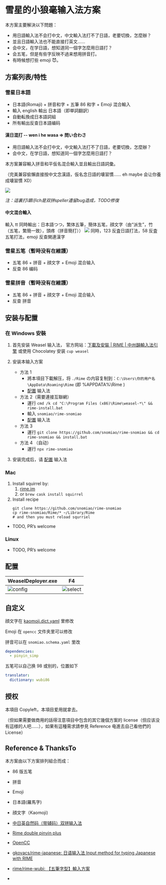 # 雪星的小狼毫输入法方案

本方案主要解決以下問題：

- 用日語輸入法不会打中文，中文輸入法打不了日語，老要切換，怎麼辦？
- 並且日語輸入法也不能直接打英文……
- 会中文，在学日語，想知道同一個字怎麼用日語打？
- 会五笔，但是有些字反映不過来想用拼音打。
- 有時候想打些 emoji 😈。

## 方案列表/特性

### 雪星日本語

- 日本語(Romaji) + 拼音和字 + 五筆 86 和字 + Emoji 混合輸入
- 輸入 english 輸出 日本語（即単詞翻訳）
- 自動転換成日本語詞組
- 所有輸出反查日本語编码

#### 漢日混打 -- wen i he wasa => 問い合わさ

- 用日語輸入法不会打中文，中文輸入法打不了日語，老要切換，怎麼辦？
- 会中文，在学日語，想知道同一個字怎麼用日語打？

本方案兼容輸入拼音和平仮名混合輸入並且輸出日語詞彙。

（完美兼容偷懶直接按中文念漢語，仮名念日語的壊習慣…… eh maybe 会让你養成壊習慣 XD）

![](media/2022-12-21-19-37-19.png)

_注：這裏打i顕示ch是双拼speller遺留bug造成，TODO修復_

#### 中文混合輸入

輸入 tt 同時輸出：日本語つつ，繁体五筆，簡体五笔，顔文字（由“派生”，竹（五笔，繁簡一致），頭疼（拼音簡打））
![](media/2022-12-21-19-33-53.png)
同時，123 反査日語打法，58 反査五笔打法，emoji 反查関連漢字

### 雪星五笔（暫時没有在維護）

- 五笔 86 + 拼音 + 顔文字 + Emoji 混合输入
- 反查 86 编码

### 雪星拼音（暫時没有在維護）

- 五笔 86 + 拼音 + 顔文字 + Emoji 混合输入
- 反查 拼音

## 安装与配置

### 在 Windows 安裝

1. 首先安装 Weasel 输入法，
   官方网站：[下載及安裝 | RIME | 中州韻輸入法引擎](https://rime.im/download/)
   或使用 Chocolatey 安装 `cup weasel`
2. 安装本输入方案

   - 方法 1
     - 將本項目下載解压，将 `./Rime` の内容复制到：`C:\Users\你的用户名\AppData\Roaming\Rime` (即 %APPDATA%\Rime )
     - [配置](#配置) 输入法
   - 方法 2（需要連接互聯網）
     - 運行 `cmd /k cd "C:\Program Files (x86)\Rime\weasel-*\" && rime-install.bat`
     - 輸入 `snomiao/rime-snomiao`
     - [配置](#配置) 输入法
   - 方法 3
     - 運行 `git clone https://github.com/snomiao/rime-snomiao && cd rime-snomiao && install.bat`
   - 方法 4 （自动）
     - 運行 `npx rime-snomiao`

3. 安装完成后，请 [配置](#配置) 输入法

### Mac

1. Install squirrel by:
   1. [rime.im](https://rime.im)
   2. or `brew cask install squirrel`
2. Install recipe
   ```shell
   git clone https://github.com/snomiao/rime-snomiao
   cp rime-snomiao/Rime/* ~/Library/Rime
   # and then you must reload squrriel
   ```

- TODO, PR’s welcome

### Linux

- TODO, PR’s welcome

## 配置

| WeaselDeployer.exe          | F4                          |
| --------------------------- | --------------------------- |
| ![config](media/config.png) | ![select](media/select.png) |

## 自定义

顔文字在 [kaomoji.dict.yaml](./kaomoji.dict.yaml) 里修改

Emoji 在 `opencc` 文件夹里可以修改

拼音可以在 `snomiao.schema.yaml` 里改

```yaml
dependencies:
  - pinyin_simp
```

五笔可以自己换 98 或别的，位置如下

```yaml
translator:
  dictionary: wubi86
```

## 授权

本項目 Copyleft，本項目爱用就拿去。

（但如果需要做商用的話得注意項目中包含的其它幾個方案的 license（但应该没有這様的人吧……），如果有這種需求請参見 Reference 电進去自己看他們的 License）

## Reference & ThanksTo

本方案由以下方案排列組合而成：

- 86 版五笔
- 拼音
- Emoji
- 日本語(羅馬字)
- 顔文字（Kaomoji)

- [中日英自然码（带辅码）双拼输入法](https://github.com/lippmann/lrime)
- [Rime double pinyin plus](https://github.com/mutoe/rime)
- [OpenCC](https://github.com/BYVoid/OpenCC)
- [gkovacs/rime-japanese: 日语输入法 Input method for typing Japanese with RIME](https://github.com/gkovacs/rime-japanese/)
- [rime/rime-wubi: 【五筆字型】輸入方案](https://github.com/rime/rime-wubi)
-
